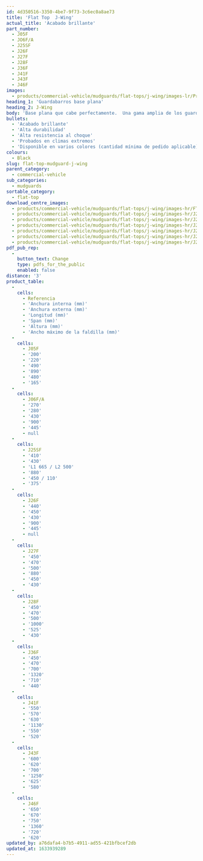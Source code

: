 ```yaml
---
id: 4d350516-3350-4be7-9f73-3c6ec0a8ae73
title: 'Flat Top  J-Wing'
actual_title: 'Acabado brillante'
part_number:
  - J05F
  - JO6F/A
  - J25SF
  - J26F
  - J27F
  - J28F
  - J36F
  - J41F
  - J43F
  - J46F
images:
  - products/commercial-vehicle/mudguards/flat-tops/j-wing/images-lr/Product_Image_776x776_(518x518_focus_area)-J27F_03.jpg
heading_1: 'Guardabarros base plana'
heading_2: J-Wing
body: 'Base plana que cabe perfectamente.  Una gama amplia de los guardabarros de arco simple con un acabado brillante.'
bullets:
  - 'Acabado brillante'
  - 'Alta durabilidad'
  - 'Alta resistencia al choque'
  - 'Probados en climas extremos'
  - 'Disponible en varios colores (cantidad mínima de pedido aplicable)'
colours:
  - Black
slug: flat-top-mudguard-j-wing
parent_category:
  - commercial-vehicle
sub_categories:
  - mudguards
sortable_category:
  - flat-top
download_centre_images:
  - products/commercial-vehicle/mudguards/flat-tops/j-wing/images-hr/FT-J-Wing_01.jpg
  - products/commercial-vehicle/mudguards/flat-tops/j-wing/images-hr/J25SF_001.jpg
  - products/commercial-vehicle/mudguards/flat-tops/j-wing/images-hr/J25SF_002.jpg
  - products/commercial-vehicle/mudguards/flat-tops/j-wing/images-hr/J25SF_003.jpg
  - products/commercial-vehicle/mudguards/flat-tops/j-wing/images-hr/J27F_001.jpg
  - products/commercial-vehicle/mudguards/flat-tops/j-wing/images-hr/J27F_002.jpg
  - products/commercial-vehicle/mudguards/flat-tops/j-wing/images-hr/J27F_003.jpg
pdf_pub_rep:
  -
    button_text: Change
    type: pdfs_for_the_public
    enabled: false
distance: '3'
product_table:
  -
    cells:
      - Referencia
      - 'Anchura interna (mm)'
      - 'Anchura externa (mm)'
      - 'Longitud (mm)'
      - 'Span (mm)'
      - 'Altura (mm)'
      - 'Ancho máximo de la faldilla (mm)'
  -
    cells:
      - J05F
      - '200'
      - '220'
      - '490'
      - '890'
      - '480'
      - '165'
  -
    cells:
      - J06F/A
      - '270'
      - '280'
      - '430'
      - '900'
      - '445'
      - null
  -
    cells:
      - J25SF
      - '410'
      - '430'
      - 'L1 665 / L2 500'
      - '880'
      - '450 / 110'
      - '375'
  -
    cells:
      - J26F
      - '440'
      - '450'
      - '430'
      - '900'
      - '445'
      - null
  -
    cells:
      - J27F
      - '450'
      - '470'
      - '500'
      - '880'
      - '450'
      - '430'
  -
    cells:
      - J28F
      - '450'
      - '470'
      - '500'
      - '1000'
      - '525'
      - '430'
  -
    cells:
      - J36F
      - '450'
      - '470'
      - '700'
      - '1320'
      - '710'
      - '440'
  -
    cells:
      - J41F
      - '550'
      - '570'
      - '630'
      - '1130'
      - '550'
      - '520'
  -
    cells:
      - J43F
      - '600'
      - '620'
      - '700'
      - '1250'
      - '625'
      - '580'
  -
    cells:
      - J46F
      - '650'
      - '670'
      - '750'
      - '1360'
      - '720'
      - '620'
updated_by: a76dafa4-b7b5-4911-ad55-421bfbcef2db
updated_at: 1633939289
---
```

